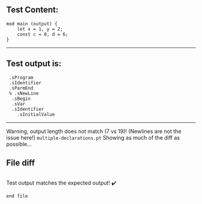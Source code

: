 
Test Content: 
-------------------------
```
mod main (output) {
    let x = 1, y = 2;
    const c = 0, d = 6;
}
```
------------------------
Test output is: 
-------------------------
```
 .sProgram
 .sIdentifier
 .sParmEnd
 % .sNewLine
  .sBegin
  .sVar
  .sIdentifier
    .sInitialValue

```
------------------------
Warning, output length does not match (7 vs 19)!  (Newlines are not the issue here!) `multiple-declarations.pt`
Showing as much of the diff as possible...

File diff
-------------------------
```diff

```
Test output matches the expected output! :heavy_check_mark:

```
end file
